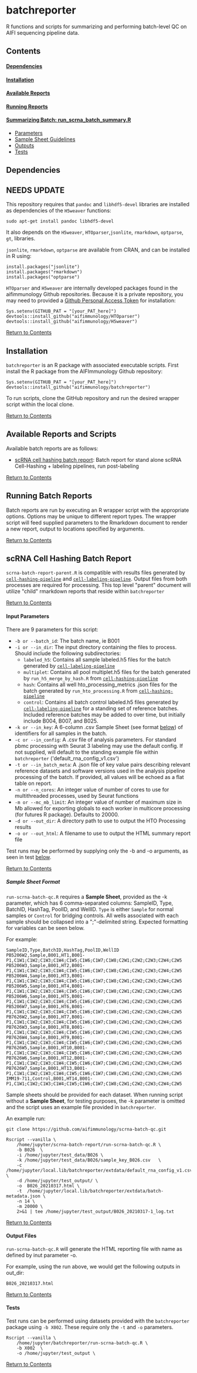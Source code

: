 # batchreporter

R functions and scripts for summarizing and performing batch-level QC on AIFI sequencing pipeline data.  

<a id="contents"></a>

## Contents

#### [Dependencies](#dependencies)

#### [Installation](#installation)

#### [Available Reports](#available_report)

#### [Running Reports](#batch_report)

#### [Summarizing Batch: run_scrna_batch_summary.R](#scrna_batch_report)
- [Parameters](#scrna_report_param)
- [Sample Sheet Guidelines](#scrna_sample_sheet)
- [Outputs](#scrna_report_out)
- [Tests](#scrna_report_test)

<a id="dependencies"></a>

## Dependencies  
## NEEDS UPDATE   

This repository requires that `pandoc` and `libhdf5-devel` libraries are installed as dependencies of the `H5weaver` functions:
```
sudo apt-get install pandoc libhdf5-devel
```

It also depends on the `H5weaver`, `HTOparser`,`jsonlite`, `rmarkdown`, `optparse`, `gt`,  libraries.

`jsonlite`, `rmarkdown`, `optparse` are available from CRAN, and can be installed in R using:
```
install.packages("jsonlite")
install.packages("rmarkdown")
install.packages("optparse")
```

`HTOparser` and `H5weaver` are internally developed packages found in the aifimmunology Github repositories. Because it is a private repository, you may need to provided a [Github Personal Access Token](https://github.com/settings/tokens) for installation:
```
Sys.setenv(GITHUB_PAT = "[your_PAT_here]")
devtools::install_github("aifimmunology/HTOparser")
devtools::install_github("aifimmunology/H5weaver")
```

[Return to Contents](#contents)

<a id="installation"></a>

## Installation
`batchreporter` is an R package with associated executable scripts. First install the R package from the AIFImmunology Github repository:

```
Sys.setenv(GITHUB_PAT = "[your_PAT_here]")
devtools::install_github("aifimmunology/batchreporter")
```  
To run scripts, clone the GitHub repository and run the desired wrapper script within the local clone.

[Return to Contents](#contents)  

<a id="available_report"></a>

## Available Reports and Scripts 
Available batch reports are as follows:
- [scRNA cell hashing batch report](#scrna_batch_report): Batch report for stand alone scRNA Cell-Hashing + labeling pipelines, run post-labeling

[Return to Contents](#contents)  

<a id="batch_report"></a>

## Running Batch Reports  
Batch reports are run by executing an R wrapper script with the appropriate options. Options may be unique to different report types. The wrapper script will feed
supplied parameters to the Rmarkdown document to render a new report, output to locations specified by arguments.  
 
[Return to Contents](#contents)  

<a id="scrna_batch_report"></a>

## scRNA Cell Hashing Batch Report

`scrna-batch-report-parent.R` is compatible with results files generated by [`cell-hashing-pipeline`](https://github.com/aifimmunology/cell-hashing-pipeline) and [`cell-labeling-pipeline`](https://github.com/aifimmunology/cell-labeling-pipeline). Output files from both processes are required for processing. This top level "parent" document will utilize "child" rmarkdown reports that reside within `batchreporter`  

[Return to Contents](#contents)  

<a id="scrna_report_param"></a>

#### Input Parameters

There are 9 parameters for this script:  

* `-b or --batch_id`:  The batch name, ie B001
* `-i or --in_dir`: The input directory containing the files to process. Should include the following subdirectories:  
  * `labeled_h5`: Contains all sample labeled.h5 files for the batch generated by [`cell-labeling-pipeline`](https://github.com/aifimmunology/cell-labeling-pipeline)  
  * `multiplet`: Contains all pool multiplet.h5 files for the batch generated by `run_h5_merge_by_hash.R` from [`cell-hashing-pipeline`](https://github.com/aifimmunology/cell-hashing-pipeline)  
  * `hash`: Contains all well hto_processing_metrics .json files for the batch generated by `run_hto_processing.R` from [`cell-hashing-pipeline`](https://github.com/aifimmunology/cell-hashing-pipeline)  
  * `control`: Contains all batch control labeled.h5 files generated by [`cell-labeling-pipeline`](https://github.com/aifimmunology/cell-labeling-pipeline) for a standing set of reference batches. Included reference batches may be added to over time, but initially include B004, B007, and B025.
* `-k or --in_key`: A 6-column .csv Sample Sheet (see format [below](#scrna_sample_sheet)) of identifiers for all samples in the batch.
* `-c or --in_config`: A .csv file of analysis parameters. For standard pbmc processing with Seurat 3 labeling may use the default config. If not supplied, will default to the standing example file within `batchreporter` ('default_rna_config_v1.csv')
* `-t or --in_batch_meta`: A .json file of key value pairs describing relevant reference datasets and software versions used in the analysis pipeline processing of the batch. If provided, all values will be echoed as a flat table on report. 
* `-n or --n_cores`: An integer value of number of cores to use for multithreaded processes, used by Seurat functions  
* `-m or --mc_mb_limit`: An integer value of number of maximum size in Mb allowed for exporting globals to each worker in multicore processing (for futures R package). Defaults to 20000.  
* `-d or --out_dir`: A directory path to use to output the HTO Processing results  
* `-o or --out_html`: A filename to use to output the HTML summary report file  

Test runs may be performed by supplying only the -b and -o arguments, as seen in test [below](#batch_report_test). 

[Return to Contents](#contents)  

<a id="scrna_sample_sheet"></a>

##### Sample Sheet Format

`run-scrna-batch-qc.R` requires a **Sample Sheet**, provided as the -k parameter, which has 6 comma-separated columns: SampleID, Type, BatchID, HashTag, PoolID, and WellID. `Type` is either `Sample` for normal samples or `Control` for bridging controls. 
All wells associated with each sample should be collapsed into a ";"-delimited string. Expected formatting for variables can be seen below. 

For example:
```
SampleID,Type,BatchID,HashTag,PoolID,WellID
PB5206W2,Sample,B001,HT1,B001-P1,C1W1;C1W2;C1W3;C1W4;C1W5;C1W6;C1W7;C1W8;C2W1;C2W2;C2W3;C2W4;C2W5
PB5206W3,Sample,B001,HT2,B001-P1,C1W1;C1W2;C1W3;C1W4;C1W5;C1W6;C1W7;C1W8;C2W1;C2W2;C2W3;C2W4;C2W5
PB5206W4,Sample,B001,HT3,B001-P1,C1W1;C1W2;C1W3;C1W4;C1W5;C1W6;C1W7;C1W8;C2W1;C2W2;C2W3;C2W4;C2W5
PB5206W5,Sample,B001,HT4,B001-P1,C1W1;C1W2;C1W3;C1W4;C1W5;C1W6;C1W7;C1W8;C2W1;C2W2;C2W3;C2W4;C2W5
PB5206W6,Sample,B001,HT5,B001-P1,C1W1;C1W2;C1W3;C1W4;C1W5;C1W6;C1W7;C1W8;C2W1;C2W2;C2W3;C2W4;C2W5
PB5206W7,Sample,B001,HT6,B001-P1,C1W1;C1W2;C1W3;C1W4;C1W5;C1W6;C1W7;C1W8;C2W1;C2W2;C2W3;C2W4;C2W5
PB7626W2,Sample,B001,HT7,B001-P1,C1W1;C1W2;C1W3;C1W4;C1W5;C1W6;C1W7;C1W8;C2W1;C2W2;C2W3;C2W4;C2W5
PB7626W3,Sample,B001,HT8,B001-P1,C1W1;C1W2;C1W3;C1W4;C1W5;C1W6;C1W7;C1W8;C2W1;C2W2;C2W3;C2W4;C2W5
PB7626W4,Sample,B001,HT9,B001-P1,C1W1;C1W2;C1W3;C1W4;C1W5;C1W6;C1W7;C1W8;C2W1;C2W2;C2W3;C2W4;C2W5
PB7626W5,Sample,B001,HT10,B001-P1,C1W1;C1W2;C1W3;C1W4;C1W5;C1W6;C1W7;C1W8;C2W1;C2W2;C2W3;C2W4;C2W5
PB7626W6,Sample,B001,HT12,B001-P1,C1W1;C1W2;C1W3;C1W4;C1W5;C1W6;C1W7;C1W8;C2W1;C2W2;C2W3;C2W4;C2W5
PB7626W7,Sample,B001,HT13,B001-P1,C1W1;C1W2;C1W3;C1W4;C1W5;C1W6;C1W7;C1W8;C2W1;C2W2;C2W3;C2W4;C2W5
IMM19-711,Control,B001,HT14,B001-P1,C1W1;C1W2;C1W3;C1W4;C1W5;C1W6;C1W7;C1W8;C2W1;C2W2;C2W3;C2W4;C2W5
```
<a id="batch_report_param"></a>

Sample sheets should be provided for each dataset. When running script without a **Sample Sheet**, for testing purposes, the -k parameter is omitted and the script uses an example file provided in `batchreporter`.  

An example run:
```
git clone https://github.com/aifimmunology/scrna-batch-qc.git

Rscript --vanilla \
    /home/jupyter/scrna-batch-report/run-scrna-batch-qc.R \
    -b B026  \
    -i /home/jupyter/test_data/B026 \
    -k /home/jupyter/test_data/B026/sample_key_B026.csv   \
    -c /home/jupyter/local.lib/batchreporter/extdata/default_rna_config_v1.csv  \
    -d /home/jupyter/test_output/ \
    -o  B026_20210317.html \
    -t  /home/jupyter/local.lib/batchreporter/extdata/batch-metadata.json \
    -n 14 \
    -m 20000 \
    2>&1 | tee /home/jupyter/test_output/B026_20210317-1_log.txt
```

[Return to Contents](#contents)

<a id="batch_report_out"></a>

#### Output Files

`run-scrna-batch-qc.R` will generate the HTML reporting file with name as defined by inut parameter -o. 

For example, using the run above, we would get the following outputs in out_dir:
```
B026_20210317.html
```

[Return to Contents](#contents)

<a id="batch_report_test"></a>

#### Tests

Test runs can be performed using datasets provided with the `batchreporter` package using `-b X002`. These require only the `-t` and `-o` parameters.

```
Rscript --vanilla \
    /home/jupyter/batchreporter/run-scrna-batch-qc.R \
    -b X002  \
    -o /home/jupyter/test_output \

```

[Return to Contents](#contents)

